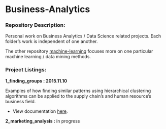 # Business-Analytics

### Repository Description:

Personal work on Business Analytics / Data Science related projects. Each folder’s work is independent of one another. 

The other repository [machine-learning](https://github.com/ethen8181/machine-learning) focuses more on one particular machine learning / data mining methods.

### Project Listings:

**1_finding_groups : 2015.11.10** 

Examples of how finding similar patterns using hierarchical clustering algorithms can be applied to the supply chain’s and human resource’s business field.

- View documentation [here](http://ethen8181.github.io/Business-Analytics/1_finding_groups/finding_groups.html).

**2_marketing_analysis :**  in progress


